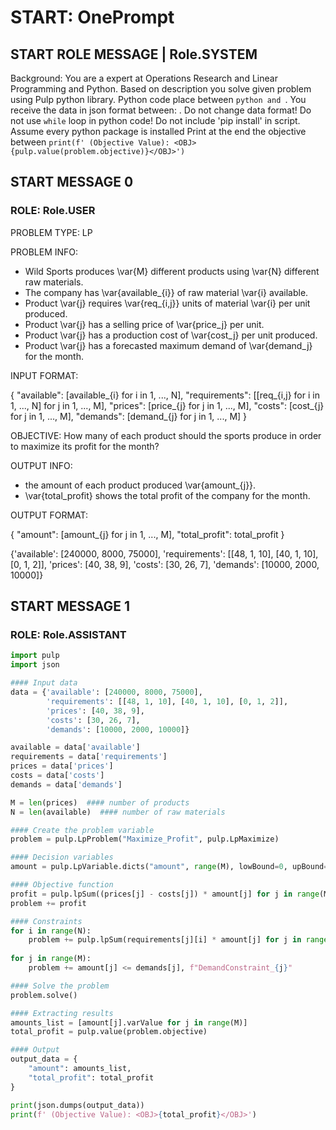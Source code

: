 # START: OnePrompt 
## START ROLE MESSAGE | Role.SYSTEM 
Background: You are a expert at Operations Research and Linear Programming and Python. Based on description you solve given problem using Pulp python library. Python code place between ```python and ```. You receive the data in json format between: <DATA></DATA>. Do not change data format! Do not use `while` loop in python code! Do not include 'pip install' in script. Assume every python package is installed Print at the end the objective between <OBJ></OBJ> `print(f' (Objective Value): <OBJ>{pulp.value(problem.objective)}</OBJ>')`  
## START MESSAGE 0 
### ROLE: Role.USER
<DESCRIPTION>
PROBLEM TYPE: LP

PROBLEM INFO:

- Wild Sports produces \var{M} different products using \var{N} different raw materials.
- The company has \var{available_{i}} of raw material \var{i} available.
- Product \var{j} requires \var{req_{i,j}} units of material \var{i} per unit produced.
- Product \var{j} has a selling price of \var{price_j} per unit.
- Product \var{j} has a production cost of \var{cost_j} per unit produced.
- Product \var{j} has a forecasted maximum demand of \var{demand_j} for the month.

INPUT FORMAT: 

{
    "available": [available_{i} for i in 1, ..., N],
    "requirements": [[req_{i,j} for i in 1, ..., N] for j in 1, ..., M],
    "prices": [price_{j} for j in 1, ..., M],
    "costs": [cost_{j} for j in 1, ..., M],
    "demands": [demand_{j} for j in 1, ..., M]
}

OBJECTIVE: How many of each product should the sports produce in order to maximize its profit for the month?

OUTPUT INFO:

- the amount of each product produced \var{amount_{j}}.
- \var{total_profit} shows the total profit of the company for the month.

OUTPUT FORMAT:

{
    "amount": [amount_{j} for j in 1, ..., M],
    "total_profit": total_profit
}

</DESCRIPTION>
<DATA>
{'available': [240000, 8000, 75000], 'requirements': [[48, 1, 10], [40, 1, 10], [0, 1, 2]], 'prices': [40, 38, 9], 'costs': [30, 26, 7], 'demands': [10000, 2000, 10000]}</DATA>


## START MESSAGE 1 
### ROLE: Role.ASSISTANT
```python
import pulp
import json

#### Input data
data = {'available': [240000, 8000, 75000], 
        'requirements': [[48, 1, 10], [40, 1, 10], [0, 1, 2]], 
        'prices': [40, 38, 9], 
        'costs': [30, 26, 7], 
        'demands': [10000, 2000, 10000]}

available = data['available']
requirements = data['requirements']
prices = data['prices']
costs = data['costs']
demands = data['demands']

M = len(prices)  #### number of products
N = len(available)  #### number of raw materials

#### Create the problem variable
problem = pulp.LpProblem("Maximize_Profit", pulp.LpMaximize)

#### Decision variables
amount = pulp.LpVariable.dicts("amount", range(M), lowBound=0, upBound=None, cat='Continuous')

#### Objective function
profit = pulp.lpSum((prices[j] - costs[j]) * amount[j] for j in range(M))
problem += profit

#### Constraints
for i in range(N):
    problem += pulp.lpSum(requirements[j][i] * amount[j] for j in range(M)) <= available[i], f"RawMaterialConstraint_{i}"
    
for j in range(M):
    problem += amount[j] <= demands[j], f"DemandConstraint_{j}"

#### Solve the problem
problem.solve()

#### Extracting results
amounts_list = [amount[j].varValue for j in range(M)]
total_profit = pulp.value(problem.objective)

#### Output
output_data = {
    "amount": amounts_list,
    "total_profit": total_profit
}

print(json.dumps(output_data))
print(f' (Objective Value): <OBJ>{total_profit}</OBJ>')
```

